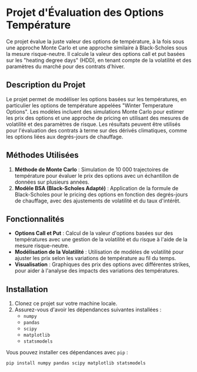 # Projet d'Évaluation des Options Température

Ce projet évalue la juste valeur des options de température, à la fois sous une approche Monte Carlo et une approche similaire à Black-Scholes sous la mesure risque-neutre. Il calcule la valeur des options call et put basées sur les "heating degree days" (HDD), en tenant compte de la volatilité et des paramètres du marché pour des contrats d'hiver.

## Description du Projet

Le projet permet de modéliser les options basées sur les températures, en particulier les options de température appelées "Winter Temperature Options". Les modèles incluent des simulations Monte Carlo pour estimer les prix des options et une approche de pricing en utilisant des mesures de volatilité et des paramètres de risque. Les résultats peuvent être utilisés pour l'évaluation des contrats à terme sur des dérivés climatiques, comme les options liées aux degrés-jours de chauffage.

## Méthodes Utilisées

1. **Méthode de Monte Carlo** : Simulation de 10 000 trajectoires de température pour évaluer le prix des options avec un échantillon de données sur plusieurs années.
2. **Modèle BSA (Black-Scholes Adapté)** : Application de la formule de Black-Scholes pour le pricing des options en fonction des degrés-jours de chauffage, avec des ajustements de volatilité et du taux d'intérêt.

## Fonctionnalités

- **Options Call et Put** : Calcul de la valeur d'options basées sur des températures avec une gestion de la volatilité et du risque à l'aide de la mesure risque-neutre.
- **Modélisation de la Volatilité** : Utilisation de modèles de volatilité pour ajuster les prix selon les variations de température au fil du temps.
- **Visualisation** : Graphiques des prix des options avec différentes strikes, pour aider à l'analyse des impacts des variations des températures.

## Installation

1. Clonez ce projet sur votre machine locale.
2. Assurez-vous d'avoir les dépendances suivantes installées :
   - `numpy`
   - `pandas`
   - `scipy`
   - `matplotlib`
   - `statsmodels`

Vous pouvez installer ces dépendances avec `pip` :
```bash
pip install numpy pandas scipy matplotlib statsmodels
